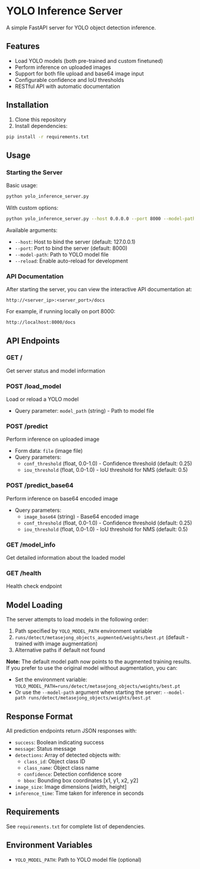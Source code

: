 # YOLO Inference Server

A simple FastAPI server for YOLO object detection inference.

## Features

- Load YOLO models (both pre-trained and custom finetuned)
- Perform inference on uploaded images
- Support for both file upload and base64 image input
- Configurable confidence and IoU thresholds
- RESTful API with automatic documentation

## Installation

1. Clone this repository
2. Install dependencies:
```bash
pip install -r requirements.txt
```

## Usage

### Starting the Server

Basic usage:
```bash
python yolo_inference_server.py
```

With custom options:
```bash
python yolo_inference_server.py --host 0.0.0.0 --port 8000 --model-path path/to/your/model.pt
```

Available arguments:
- `--host`: Host to bind the server (default: 127.0.0.1)
- `--port`: Port to bind the server (default: 8000)
- `--model-path`: Path to YOLO model file
- `--reload`: Enable auto-reload for development

### API Documentation

After starting the server, you can view the interactive API documentation at:
```
http://<server_ip>:<server_port>/docs
```

For example, if running locally on port 8000:
```
http://localhost:8000/docs
```

## API Endpoints

### GET /
Get server status and model information

### POST /load_model
Load or reload a YOLO model
- Query parameter: `model_path` (string) - Path to model file

### POST /predict
Perform inference on uploaded image
- Form data: `file` (image file)
- Query parameters:
  - `conf_threshold` (float, 0.0-1.0) - Confidence threshold (default: 0.25)
  - `iou_threshold` (float, 0.0-1.0) - IoU threshold for NMS (default: 0.5)

### POST /predict_base64
Perform inference on base64 encoded image
- Query parameters:
  - `image_base64` (string) - Base64 encoded image
  - `conf_threshold` (float, 0.0-1.0) - Confidence threshold (default: 0.25)
  - `iou_threshold` (float, 0.0-1.0) - IoU threshold for NMS (default: 0.5)

### GET /model_info
Get detailed information about the loaded model

### GET /health
Health check endpoint

## Model Loading

The server attempts to load models in the following order:
1. Path specified by `YOLO_MODEL_PATH` environment variable
2. `runs/detect/metasejong_objects_augmented/weights/best.pt` (default - trained with image augmentation)
3. Alternative paths if default not found

**Note:** The default model path now points to the augmented training results. If you prefer to use the original model without augmentation, you can:
- Set the environment variable: `YOLO_MODEL_PATH=runs/detect/metasejong_objects/weights/best.pt`
- Or use the `--model-path` argument when starting the server: `--model-path runs/detect/metasejong_objects/weights/best.pt`

## Response Format

All prediction endpoints return JSON responses with:
- `success`: Boolean indicating success
- `message`: Status message
- `detections`: Array of detected objects with:
  - `class_id`: Object class ID
  - `class_name`: Object class name
  - `confidence`: Detection confidence score
  - `bbox`: Bounding box coordinates [x1, y1, x2, y2]
- `image_size`: Image dimensions [width, height]
- `inference_time`: Time taken for inference in seconds

## Requirements

See `requirements.txt` for complete list of dependencies.

## Environment Variables

- `YOLO_MODEL_PATH`: Path to YOLO model file (optional)